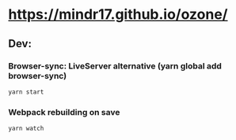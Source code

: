 # https://mindr17.github.io/ozone/

## Dev:

### Browser-sync: LiveServer alternative (yarn global add browser-sync)
```bash
yarn start
```
### Webpack rebuilding on save
```bash
yarn watch
```